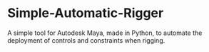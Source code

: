 # Simple-Automatic-Rigger
A simple tool for Autodesk Maya, made in Python, to automate the deployment of controls and constraints when rigging.
